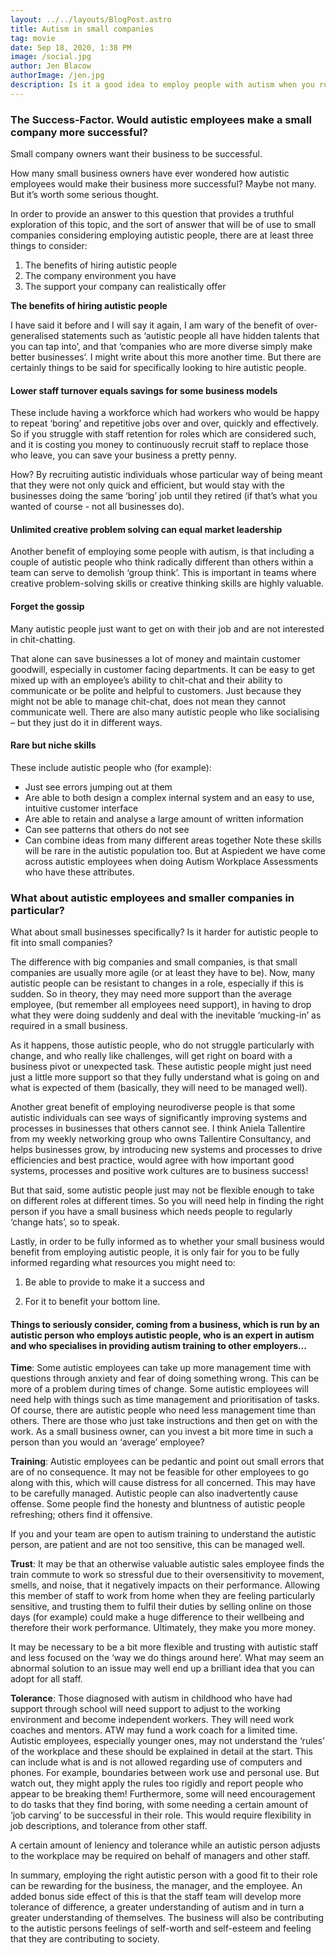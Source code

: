```yaml
---
layout: ../../layouts/BlogPost.astro
title: Autism in small companies
tag: movie
date: Sep 18, 2020, 1:38 PM
image: /social.jpg
author: Jen Blacow
authorImage: /jen.jpg
description: Is it a good idea to employ people with autism when you run a small business? This blog provides a truthful exploration of this topic. This includes a discussion of the benefits of hiring autistic people and the resources you may need to have to employ autistic people successfully. 
---
```

### **The Success-Factor. Would autistic employees make a small company more successful?**

Small company owners want their business to be successful.

How many small business owners have ever wondered how autistic employees would make their business more successful? Maybe not many. But it’s worth some serious thought.

In order to provide an answer to this question that provides a truthful exploration of this topic, and the sort of answer that will be of use to small companies considering employing autistic people, there are at least three things to consider:

1. The benefits of hiring autistic people
2. The company environment you have
3. The support your company can realistically offer

**The benefits of hiring autistic people**

I have said it before and I will say it again, I am wary of the benefit of over-generalised statements such as ‘autistic people all have hidden talents that you can tap into’, and that ‘companies who are more diverse simply make better businesses’. I might write about this more another time.
But there are certainly things to be said for specifically looking to hire autistic people.

#### **Lower staff turnover equals savings for some business models**
These include having a workforce which had workers who would be happy to repeat ‘boring’ and repetitive jobs over and over, quickly and effectively. So if you struggle with staff retention for roles which are considered such, and it is costing you money to continuously recruit staff to replace those who leave, you can save your business a pretty penny.

How? By recruiting autistic individuals whose particular way of being meant that they were not only quick and efficient, but would stay with the businesses doing the same ‘boring’ job until they retired (if that’s what you wanted of course - not all businesses do).

#### **Unlimited creative problem solving can equal market leadership**
Another benefit of employing some people with autism, is that including a couple of autistic people who think radically different than others within a team can serve to demolish ‘group think’. This is important in teams where creative problem-solving skills or creative thinking skills are highly valuable.

#### **Forget the gossip**
Many autistic people just want to get on with their job and are not interested in chit-chatting.

That alone can save businesses a lot of money and maintain customer goodwill, especially in customer facing departments. It can be easy to get mixed up with an employee’s ability to chit-chat and their ability to communicate or be polite and helpful to customers. Just because they might not be able to manage chit-chat, does not mean they cannot communicate well.  There are also many autistic people who like socialising –  but they just do it in different ways.
#### **Rare but niche skills**
These include autistic people who (for example):
- Just see errors jumping out at them
- Are able to both design a complex internal system and an easy to use, intuitive customer interface
- Are able to retain and analyse a large amount of written information
- Can see patterns that others do not see
- Can combine ideas from many different areas together
Note these skills will be rare in the autistic population too. But at Aspiedent we have come across autistic employees when doing Autism Workplace Assessments who have these attributes.

### **What about autistic employees and smaller companies in particular?**
What about small businesses specifically? Is it harder for autistic people to fit into small companies?

The difference with big companies and small companies, is that small companies are usually more agile (or at least they have to be). Now, many autistic people can be resistant to changes in a role, especially if this is sudden. So in theory, they may need more support than the average employee, (but remember all employees need support), in having to drop what they were doing suddenly and deal with the inevitable ‘mucking-in’ as required in a small business.

As it happens, those autistic people, who do not struggle particularly with change, and who really like challenges, will get right on board with a business pivot or unexpected task. These autistic people might just need just a little more support so that they fully understand what is going on and what is expected of them (basically, they will need to be managed well).

Another great benefit of employing neurodiverse people is that some autistic individuals can see ways of significantly improving systems and processes in businesses that others cannot see. I think Aniela Tallentire from my weekly networking group who owns Tallentire Consultancy, and helps businesses grow, by introducing new systems and processes to drive efficiencies and best practice,  would agree with how important good systems, processes and positive work cultures are to business success!

But that said, some autistic people just may not be flexible enough to take on different roles at different times. So you will need help in finding the right person if you have a small business which needs people to regularly ‘change hats’, so to speak.

Lastly, in order to be fully informed as to whether your small business would benefit from employing autistic people, it is only fair for you to be fully informed regarding what resources you might need to:

1.  Be able to provide to make it a success and

2.  For it to benefit your bottom line.

#### **Things to seriously consider, coming from a business, which is run by an autistic person who employs autistic people, who is an expert in autism and who specialises in providing autism training to other employers…**
**Time**: Some autistic employees can take up more management time with questions through anxiety and fear of doing something wrong. This can be more of a problem during times of change. Some autistic employees will need help with things such as time management and prioritisation of tasks. Of course, there are autistic people who need less management time than others. There are those who just take instructions and then get on with the work.
As a small business owner, can you invest a bit more time in such a person than you would an ‘average’ employee?

**Training**: Autistic employees can be pedantic and point out small errors that are of no consequence. It may not be feasible for other employees to go along with this, which will cause distress for all concerned. This may have to be carefully managed. Autistic people can also inadvertently cause offense. Some people find the honesty and bluntness of autistic people refreshing; others find it offensive.

If you and your team are open to autism training to understand the autistic person, are patient and are not too sensitive, this can be managed well.

**Trust**: It may be that an otherwise valuable autistic sales employee finds the train commute to work so stressful due to their oversensitivity to movement, smells, and noise, that it negatively impacts on their performance. Allowing this member of staff to work from home when they are feeling particularly sensitive, and trusting them to fulfil their duties by selling online on those days (for example) could make a huge difference to their wellbeing and therefore their work performance. Ultimately, they make you more money.

It may be necessary to be a bit more flexible and trusting with autistic staff and less focused on the ‘way we do things around here’. What may seem an abnormal solution to an issue may well end up a brilliant idea that you can adopt for all staff.

**Tolerance**: Those diagnosed with autism in childhood who have had support through school will need support to adjust to the working environment and become independent workers.  They will need work coaches and mentors. ATW may fund a work coach for a limited time. Autistic employees, especially younger ones, may not understand the ‘rules’ of the workplace and these should be explained in detail at the start. This can include what is and is not allowed regarding use of computers and phones. For example, boundaries between work use and personal use. But watch out, they might apply the rules too rigidly and report people who appear to be breaking them! Furthermore, some will need encouragement to do tasks that they find boring, with some needing a certain amount of ‘job carving’ to be successful in their role. This would require flexibility in job descriptions, and tolerance from other staff. 

A certain amount of leniency and tolerance while an autistic person adjusts to the workplace may be required on behalf of managers and other staff.

In summary, employing the right autistic person with a good fit to their role can be rewarding for the business, the manager, and the employee. An added bonus side effect of this is that the staff team will develop more tolerance of difference, a greater understanding of autism and in turn a greater understanding of themselves. The business will also be contributing to the autistic persons feelings of self-worth and self-esteem and feeling that they are contributing to society.